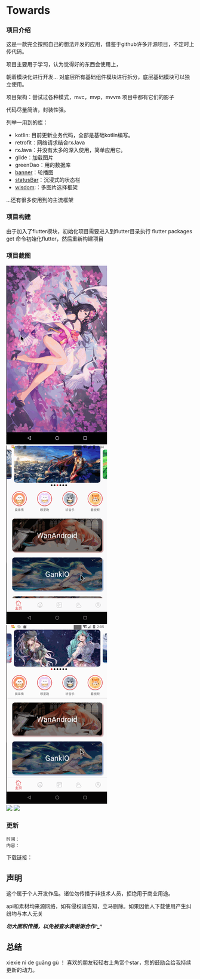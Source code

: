 # Towards

### 项目介绍
这是一款完全按照自己的想法开发的应用，借鉴于github许多开源项目，不定时上传代码。
        
项目主要用于学习，认为觉得好的东西会使用上，
    
朝着模块化进行开发... 
对底层所有基础组件模块进行拆分，底层基础模块可以独立使用。
    
项目架构：尝试过各种模式，mvc，mvp，mvvm 项目中都有它们的影子
    
代码尽量简洁，封装性强。
   
列举一用到的库：
* kotlin: 目前更新业务代码，全部是基础kotlin编写。
* retrofit：网络请求结合rxJava
* rxJava：并没有太多的深入使用，简单应用它。
* glide：加载图片
* greenDao：用的数据库
* [banner](https://github.com/zguop/banner)：轮播图
* [statusBar](https://github.com/zguop/statusbarUtil)：沉浸式的状态栏
* [wisdom](https://github.com/zguop/wisdom):：多图片选择框架

...还有很多使用到的主流框架

### 项目构建
由于加入了flutter模块，初始化项目需要进入到flutter目录执行 flutter packages get 命令初始化flutter，然后重新构建项目
        
### 项目截图
![](gif/auto2.gif)
![](gif/auto3.gif)    
![](gif/auto4.gif)  
![](gif/auto5.gif)
![](gif/auto6.gif)


### 更新
    时间：
    内容：


下载链接：
![]()


声明
--

这个属于个人开发作品。诸位勿传播于非技术人员，拒绝用于商业用途。

api和素材均来源网络，如有侵权请告知，立马删除。如果因他人下载使用产生纠纷均与本人无关

***勿大面积传播，以免被查水表谢谢合作^_^***

总结
-
xiexie ni de guāng gù ！ 喜欢的朋友轻轻右上角赏个star，您的鼓励会给我持续更新的动力。








